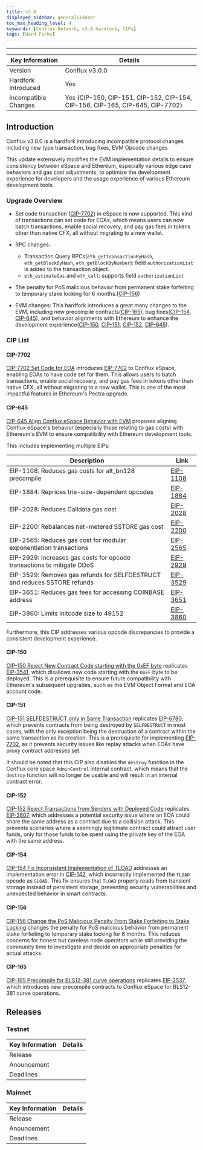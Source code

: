```yaml
---
title: v3.0
displayed_sidebar: generalSidebar
toc_max_heading_level: 4
keywords: [Conflux Network, v3.0 hardfork, CIPs]
tags: [Hard Forks]
---
```

---

| Key Information | Details |
| --- | --- |
| Version | Conflux v3.0.0 |
| Hardfork Introduced | Yes |
| Incompatible Changes | Yes (CIP-150, CIP-151, CIP-152, CIP-154, CIP-156, CIP-165, CIP-645, CIP-7702) |

## Introduction

Conflux v3.0.0 is a hardfork introducing incompatible protocol changes including new type transaction, bug fixes, EVM Opcode changes

This update extensively modifies the EVM implementation details to ensure consistency between eSpace and Ethereum, especially various edge case behaviors and gas cost adjustments, to optimize the development experience for developers and the usage experience of various Ethereum development tools.

### Upgrade Overview

- Set code transaction ([CIP-7702](https://github.com/Conflux-Chain/CIPs/blob/master/CIPs/cip-7702.md)) in eSpace is now supported. This kind of transactions can set code for EOAs, which means users can now batch transactions, enable social recovery, and pay gas fees in tokens other than native CFX, all without migrating to a new wallet.
- RPC changes:
  - Transaction Query RPCs(`eth_getTransactionByHash`, `eth_getBlockByHash`, `eth_getBlockByNumber`): field `authorizationList` is added to the transaction object.
  - `eth_estimateGas` and `eth_call`: supports field `authorizationList`
- The penalty for PoS malicious behavior from permanent stake forfeiting to temporary stake locking for 6 months.([CIP-156](#cip-156))
  
- EVM changes: This hardfork introduces a great many changes to the EVM, including new precompile contracts([CIP-165](#cip-165)), bug fixes([CIP-154](#cip-154), [CIP-645](#cip-645)), and behavior alignments with Ethereum to enhance the development experience([CIP-150](#cip-150), [CIP-151](#cip-151), [CIP-152](#cip-152), [CIP-645](#cip-645)).

### CIP List

#### CIP-7702

[CIP-7702 Set Code for EOA](https://github.com/Conflux-Chain/CIPs/blob/master/CIPs/cip-7702.md) introduces [EIP-7702](https://eips.ethereum.org/EIPS/eip-7702) to Conflux eSpace, enabling EOAs to have code set for them. This allows users to batch transactions, enable social recovery, and pay gas fees in tokens other than native CFX, all without migrating to a new wallet. This is one of the most impactful features in Ethereum's Pectra upgrade.

#### CIP-645

[CIP-645 Align Conflux eSpace Behavior with EVM](https://github.com/Conflux-Chain/CIPs/blob/master/CIPs/cip-645.md) proposes aligning Conflux eSpace's behavior (especially those relating to gas costs) with Ethereum's EVM to ensure compatibility with Ethereum development tools.

This includes implementing multiple EIPs:

| Description | Link |
|-----------------------------------------------------------------------------|----------------------------------------------------------------------|
| EIP-1108: Reduces gas costs for alt_bn128 precompile | [EIP-1108](https://eips.ethereum.org/EIPS/eip-1108) |
| EIP-1884: Reprices trie-size-dependent opcodes | [EIP-1884](https://eips.ethereum.org/EIPS/eip-1884) |
| EIP-2028: Reduces Calldata gas cost | [EIP-2028](https://eips.ethereum.org/EIPS/eip-2028) |
| EIP-2200: Rebalances net-metered SSTORE gas cost | [EIP-2200](https://eips.ethereum.org/EIPS/eip-2200) |
| EIP-2565: Reduces gas cost for modular exponentiation transactions | [EIP-2565](https://eips.ethereum.org/EIPS/eip-2565) |
| EIP-2929: Increases gas costs for opcode transactions to mitigate DDoS | [EIP-2929](https://eips.ethereum.org/EIPS/eip-2929) |
| EIP-3529: Removes gas refunds for SELFDESTRUCT and reduces SSTORE refunds | [EIP-3529](https://eips.ethereum.org/EIPS/eip-3529) |
| EIP-3651: Reduces gas fees for accessing COINBASE address | [EIP-3651](https://eips.ethereum.org/EIPS/eip-3651) |
| EIP-3860: Limits initcode size to 49152 | [EIP-3860](https://eips.ethereum.org/EIPS/eip-3860) |

Furthermore, this CIP addresses various opcode discrepancies to provide a consistent development experience.

#### CIP-150

[CIP-150 Reject New Contract Code starting with the 0xEF byte](https://github.com/Conflux-Chain/CIPs/blob/master/CIPs/cip-150.md) replicates [EIP-3541](https://eips.ethereum.org/EIPS/eip-3541), which disallows new code starting with the `0xEF` byte to be deployed. This is a prerequisite to ensure future compatibility with Ethereum's subsequent upgrades, such as the EVM Object Format and EOA account code.

#### CIP-151

[CIP-151 SELFDESTRUCT only in Same Transaction](https://github.com/Conflux-Chain/CIPs/blob/master/CIPs/cip-151.md) replicates [EIP-6780](https://eips.ethereum.org/EIPS/eip-6780), which prevents contracts from being destroyed by `SELFDESTRUCT` in most cases, with the only exception being the destruction of a contract within the same transaction as its creation. This is a prerequisite for implementing [EIP-7702](https://eips.ethereum.org/EIPS/eip-7702), as it prevents security issues like replay attacks when EOAs have proxy contract addresses set.

It should be noted that this CIP also disables the `destroy` function in the Conflux core space `AdminControl` internal contract, which means that the `destroy` function will no longer be usable and will result in an internal contract error.

#### CIP-152

[CIP-152 Reject Transactions from Senders with Deployed Code](https://github.com/Conflux-Chain/CIPs/blob/master/CIPs/cip-152.md) replicates [EIP-3607](https://eips.ethereum.org/EIPS/eip-3607), which addresses a potential security issue where an EOA could share the same address as a contract due to a collision attack. This prevents scenarios where a seemingly legitimate contract could attract user funds, only for those funds to be spent using the private key of the EOA with the same address.

#### CIP-154

[CIP-154 Fix Inconsistent Implementation of TLOAD](https://github.com/Conflux-Chain/CIPs/blob/master/CIPs/cip-154.md) addresses an implementation error in [CIP-142](https://github.com/Conflux-Chain/CIPs/blob/master/CIPs/cip-142.md), which incorrectly implemented the `TLOAD` opcode as `SLOAD`. This fix ensures that `TLOAD` properly reads from transient storage instead of persistent storage, preventing security vulnerabilities and unexpected behavior in smart contracts.

#### CIP-156

[CIP-156 Change the PoS Malicious Penalty From Stake Forfeiting to Stake Locking](https://github.com/Conflux-Chain/CIPs/blob/master/CIPs/cip-156.md) changes the penalty for PoS malicious behavior from permanent stake forfeiting to temporary stake locking for 6 months. This reduces concerns for honest but careless node operators while still providing the community time to investigate and decide on appropriate penalties for actual attacks.

#### CIP-165

[CIP-165 Precompile for BLS12-381 curve operations](https://github.com/Conflux-Chain/CIPs/blob/master/CIPs/cip-165.md) replicates [EIP-2537](https://eips.ethereum.org/EIPS/eip-2537), which introduces new precompile contracts to Conflux eSpace for BLS12-381 curve operations.

## Releases

### Testnet

| Key Information | Details |
| --- | --- |
| Release |  |
| Anouncement |  |
| Deadlines |  |

### Mainnet

| Key Information | Details |
| --- | --- |
| Release |  |
| Anouncement |  |
| Deadlines |  |
